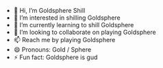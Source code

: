 - 👋 Hi, I’m Goldsphere Shill
- 👀 I’m interested in shilling Goldsphere 
- 🌱 I’m currently learning to shill Goldsphere 
- 💞️ I’m looking to collaborate on playing Goldsphere 
- 📫 Reach me by playing Goldsphere
- 😄 Pronouns: Gold / Sphere 
- ⚡ Fun fact: Goldsphere is gud

<!---
GoldsphereShill/GoldsphereShill is a ✨ special ✨ repository because its `README.md` (this file) appears on your GitHub profile.
You can click the Preview link to take a look at your changes.
--->

